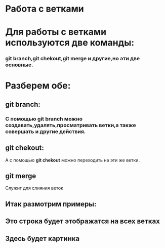 # Работа с ветками

# Для работы с ветками используются две команды:
### __git branch__,__git chekout__,__git merge__ и другие,но эти две основные.

# Разберем обе:

## __git branch__:
### С помощью __git branch__ можно создавать,удалять,просматривать ветки,а также совершать и другие действия.

## __git chekout__:
А с помощью __git chekout__ можно переходить на эти же ветки.

## __git merge__
Служит для слияния веток

## Итак размотрим примеры:

## Это строка будет этображатся на всех ветках

## Здесь будет картинка